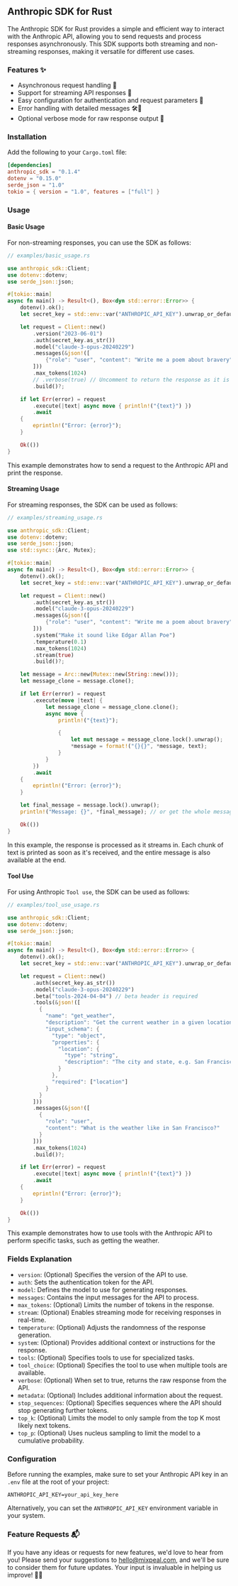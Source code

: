 ## Anthropic SDK for Rust

The Anthropic SDK for Rust provides a simple and efficient way to interact with the Anthropic API, allowing you to send requests and process responses asynchronously. This SDK supports both streaming and non-streaming responses, making it versatile for different use cases.

### Features ✨

- Asynchronous request handling 🚀
- Support for streaming API responses 🌊
- Easy configuration for authentication and request parameters 🔧
- Error handling with detailed messages 🛠️💬
- Optional verbose mode for raw response output 📃

### Installation

Add the following to your `Cargo.toml` file:

```toml
[dependencies]
anthropic_sdk = "0.1.4"
dotenv = "0.15.0"
serde_json = "1.0"
tokio = { version = "1.0", features = ["full"] }
```

### Usage

#### Basic Usage

For non-streaming responses, you can use the SDK as follows:

```rust
// examples/basic_usage.rs

use anthropic_sdk::Client;
use dotenv::dotenv;
use serde_json::json;

#[tokio::main]
async fn main() -> Result<(), Box<dyn std::error::Error>> {
    dotenv().ok();
    let secret_key = std::env::var("ANTHROPIC_API_KEY").unwrap_or_default();

    let request = Client::new()
        .version("2023-06-01")
        .auth(secret_key.as_str())
        .model("claude-3-opus-20240229")
        .messages(&json!([
            {"role": "user", "content": "Write me a poem about bravery"}
        ]))
        .max_tokens(1024)
        // .verbose(true) // Uncomment to return the response as it is from Anthropic
        .build()?;

    if let Err(error) = request
        .execute(|text| async move { println!("{text}") })
        .await
    {
        eprintln!("Error: {error}");
    }

    Ok(())
}
```

This example demonstrates how to send a request to the Anthropic API and print the response.

#### Streaming Usage

For streaming responses, the SDK can be used as follows:

```rust
// examples/streaming_usage.rs

use anthropic_sdk::Client;
use dotenv::dotenv;
use serde_json::json;
use std::sync::{Arc, Mutex};

#[tokio::main]
async fn main() -> Result<(), Box<dyn std::error::Error>> {
    dotenv().ok();
    let secret_key = std::env::var("ANTHROPIC_API_KEY").unwrap_or_default();

    let request = Client::new()
        .auth(secret_key.as_str())
        .model("claude-3-opus-20240229")
        .messages(&json!([
            {"role": "user", "content": "Write me a poem about bravery"}
        ]))
        .system("Make it sound like Edgar Allan Poe")
        .temperature(0.1)
        .max_tokens(1024)
        .stream(true)
        .build()?;

    let message = Arc::new(Mutex::new(String::new()));
    let message_clone = message.clone();

    if let Err(error) = request
        .execute(move |text| {
            let message_clone = message_clone.clone();
            async move {
                println!("{text}");

                {
                    let mut message = message_clone.lock().unwrap();
                    *message = format!("{}{}", *message, text);
                }
            }
        })
        .await
    {
        eprintln!("Error: {error}");
    }

    let final_message = message.lock().unwrap();
    println!("Message: {}", *final_message); // or get the whole message at the end

    Ok(())
}
```

In this example, the response is processed as it streams in. Each chunk of text is printed as soon as it's received, and the entire message is also available at the end.

#### Tool Use

For using Anthropic `Tool use`, the SDK can be used as follows:

```rust
// examples/tool_use_usage.rs

use anthropic_sdk::Client;
use dotenv::dotenv;
use serde_json::json;

#[tokio::main]
async fn main() -> Result<(), Box<dyn std::error::Error>> {
    dotenv().ok();
    let secret_key = std::env::var("ANTHROPIC_API_KEY").unwrap_or_default();

    let request = Client::new()
        .auth(secret_key.as_str())
        .model("claude-3-opus-20240229")
        .beta("tools-2024-04-04") // beta header is required
        .tools(&json!([
          {
            "name": "get_weather",
            "description": "Get the current weather in a given location",
            "input_schema": {
              "type": "object",
              "properties": {
                "location": {
                  "type": "string",
                  "description": "The city and state, e.g. San Francisco, CA"
                }
              },
              "required": ["location"]
            }
          }
        ]))
        .messages(&json!([
          {
            "role": "user",
            "content": "What is the weather like in San Francisco?"
          }
        ]))
        .max_tokens(1024)
        .build()?;

    if let Err(error) = request
        .execute(|text| async move { println!("{text}") })
        .await
    {
        eprintln!("Error: {error}");
    }

    Ok(())
}
```

This example demonstrates how to use tools with the Anthropic API to perform specific tasks, such as getting the weather.

### Fields Explanation
- `version`: (Optional) Specifies the version of the API to use.
- `auth`: Sets the authentication token for the API.
- `model`: Defines the model to use for generating responses.
- `messages`: Contains the input messages for the API to process.
- `max_tokens`: (Optional) Limits the number of tokens in the response.
- `stream`: (Optional) Enables streaming mode for receiving responses in real-time.
- `temperature`: (Optional) Adjusts the randomness of the response generation.
- `system`: (Optional) Provides additional context or instructions for the response.
- `tools`: (Optional) Specifies tools to use for specialized tasks.
- `tool_choice`: (Optional) Specifies the tool to use when multiple tools are available.
- `verbose`: (Optional) When set to true, returns the raw response from the API.
- `metadata`: (Optional) Includes additional information about the request.
- `stop_sequences`: (Optional) Specifies sequences where the API should stop generating further tokens.
- `top_k`: (Optional) Limits the model to only sample from the top K most likely next tokens.
- `top_p`: (Optional) Uses nucleus sampling to limit the model to a cumulative probability.

### Configuration

Before running the examples, make sure to set your Anthropic API key in an `.env` file at the root of your project:

```
ANTHROPIC_API_KEY=your_api_key_here
```

Alternatively, you can set the `ANTHROPIC_API_KEY` environment variable in your system.

### Feature Requests 📬

If you have any ideas or requests for new features, we'd love to hear from you! Please send your suggestions to [hello@mixpeal.com](mailto:hello@mixpeal.com), and we'll be sure to consider them for future updates. Your input is invaluable in helping us improve! 🌟🚀
